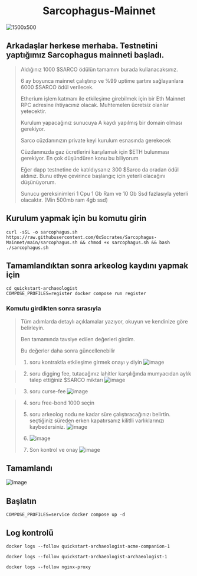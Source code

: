 <h1 align="center"> Sarcophagus-Mainnet </h1>

![1500x500](https://github.com/0xSocrates/Testnet-Rehberler/assets/108215275/166f6a97-37c4-4b04-b28c-da54d40eb0aa)

## Arkadaşlar herkese merhaba. Testnetini yaptığımız Sarcophagus mainneti başladı.
>  Aldığınız 1000 $SARCO ödülün tamamını burada kullanacaksınız.
> 
>  6 ay boyunca mainnet çalıştırıp ve %99 uptime şartını sağlayanlara 6000 $SARCO ödül verilecek.
> 
>  Etherium işlem katmanı ile etkileşime girebilmek için bir Eth Mainnet RPC adresine ihtiyacınız olacak. Muhtemelen ücretsiz olanlar yetecektir.
> 
>  Kurulum yapacağınız sunucuya A kaydı yapılmış bir domain olması gerekiyor.
> 
>  Sarco cüzdanınızın private keyi kurulum esnasında gerekecek
> 
>  Cüzdanınızda gaz ücretlerini karşılamak için $ETH bulunması gerekiyor.
>  En çok düşündüren konu bu biliyorum
>
> Eğer dapp testnetine de katıldıysanız 300 $Sarco da oradan ödül aldınız. Bunu ethye çevirince başlangıç için yeterli olacağını düşünüyorum.
> 
> Sunucu gereksinimleri 1 Cpu 1 Gb Ram ve 10 Gb Ssd fazlasıyla yeterli olacaktır. (Min 500mb ram 4gb ssd)

## Kurulum yapmak için bu komutu girin
```
curl -sSL -o sarcophagus.sh https://raw.githubusercontent.com/0xSocrates/Sarcophagus-Mainnet/main/sarcophagus.sh && chmod +x sarcophagus.sh && bash ./sarcophagus.sh
```
## Tamamlandıktan sonra arkeolog kaydını yapmak için
```
cd quickstart-archaeologist
COMPOSE_PROFILES=register docker compose run register
```
### Komutu girdikten sonra sırasıyla
> Tüm adımlarda detaylı açıklamalar yazıyor, okuyun ve kendinize göre belirleyin.
> 
> Ben tamamında tavsiye edilen değerleri girdim.
> 
> Bu değerler daha sonra güncellenebilir
> 
> 1. soru kontraktla etkileşime girmek onayı `y` diyin
> ![image](https://github.com/0xSocrates/Sarcophagus-Mainnet/assets/108215275/c7713afe-c609-4197-86d8-0ef980a225c7)

> 2. soru digging fee, tutacağınız lahitler karşılığında mumyacıdan aylık talep ettiğiniz $SARCO miktarı
> ![image](https://github.com/0xSocrates/Sarcophagus-Mainnet/assets/108215275/26115ac0-cb97-478c-9279-56d59a6cdf87)

> 3. soru curse-fee
> ![image](https://github.com/0xSocrates/Sarcophagus-Mainnet/assets/108215275/ba2bde82-81bd-4097-9678-00b9a7d72465)

> 4. soru free-bond 1000 seçin
> 
> 5. soru arkeolog nodu ne kadar süre çalıştıracağınızı belirtin. seçtiğiniz süreden erken kapatırsanız kilitlli varlıklarınızı kaybedersiniz. 
>  ![image](https://github.com/0xSocrates/Sarcophagus-Mainnet/assets/108215275/8e9d878a-ed07-4b42-ac50-60daf1b4fe84)
> 6. ![image](https://github.com/0xSocrates/Sarcophagus-Mainnet/assets/108215275/f3a80030-2803-4017-bcf5-b061c2c8573c) 
> 7. Son kontrol ve onay
> ![image](https://github.com/0xSocrates/Sarcophagus-Mainnet/assets/108215275/ea733f4f-c5e5-40c8-affa-533dee486201)

## Tamamlandı
![image](https://github.com/0xSocrates/Sarcophagus-Mainnet/assets/108215275/58fcc216-5b9b-4a01-ad1f-60669cf6f629)

## Başlatın
```
COMPOSE_PROFILES=service docker compose up -d
```

## Log kontrolü
```
docker logs --follow quickstart-archaeologist-acme-companion-1
```
```
docker logs --follow quickstart-archaeologist-archaeologist-1 
```
```
docker logs --follow nginx-proxy 
```

